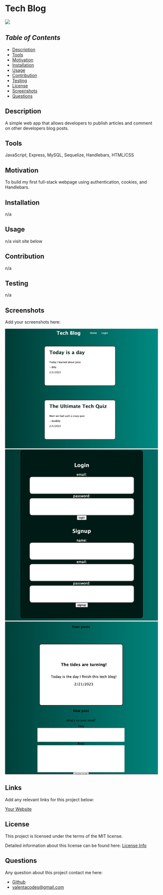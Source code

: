 # Tech Blog

<a href="https://choosealicense.com/licenses/mit">
<img src="https://img.shields.io/badge/License-MIT-blue" />
</a>

## *Table of Contents*

- [Description](#description)
- [Tools](#tools)
- [Motivation](#motivation)
- [Installation](#installation)
- [Usage](#usage)
- [Contribution](#contribution)
- [Testing](#testing)
- [License](#license)
- [Screenshots](#screenshots)
- [Questions](#questions)

## **Description**

  A simple web app that allows developers to publish articles and comment on other developers blog posts.

## **Tools**

  JavaScript, Express, MySQL, Sequelize, Handlebars, HTML/CSS

## **Motivation**

  To build my first full-stack webpage using authentication, cookies, and Handlebars.

## **Installation**
  
  n/a

## **Usage**

  n/a
  visit site below
  
## **Contribution**

  n/a
  
## **Testing**

  n/a

## **Screenshots**

  Add your screenshots here:

  ![Screenshot](./assets/Screen%20Shot%202023-02-21%20at%2011.34.24%20PM.png)
  ![Screenshot](./assets/Screen%20Shot%202023-02-21%20at%2011.34.38%20PM.png)
  ![Screenshot](./assets/Screen%20Shot%202023-02-21%20at%2011.34.58%20PM.png)

## **Links**
  
  Add any relevant links for this project below:

  [Your Website](URL)

## License

  This project is licensed under the terms of the MIT license.

  Detailed information about this license can be found here: [License Info](https://choosealicense.com/licenses/mit)

## Questions

  Any question about this project contact me here:

- [Github](https://github.com/valentacodes)
- <valentacodes@gmail.com>
  